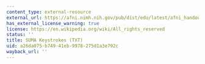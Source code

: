 ```yaml
---
content_type: external-resource
external_url: https://afni.nimh.nih.gov/pub/dist/edu/latest/afni_handouts/suma_keystrokes.txt
has_external_license_warning: true
license: https://en.wikipedia.org/wiki/All_rights_reserved
status: ''
title: SUMA Keystrokes (TXT)
uid: a26da075-b749-41eb-9978-275d1a3e792c
wayback_url: ''
---
```

